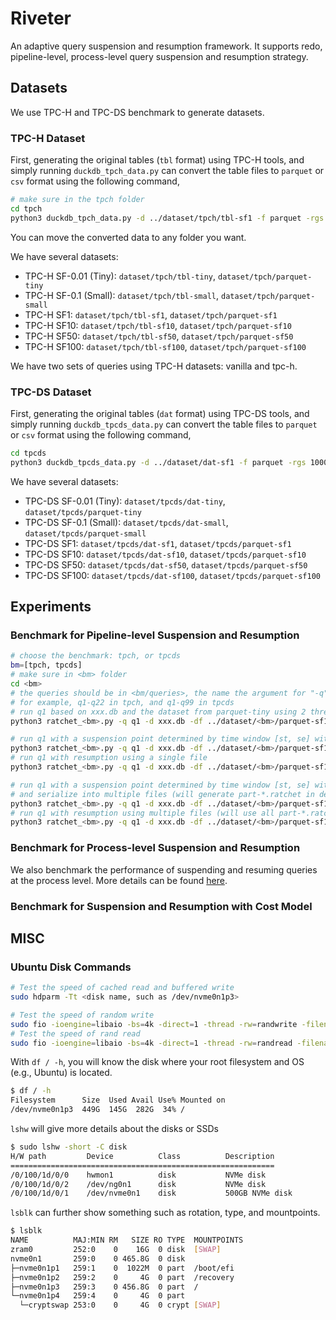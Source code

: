 # Riveter

An adaptive query suspension and resumption framework. It supports redo, pipeline-level, process-level query suspension and resumption strategy. 

## Datasets

We use TPC-H and TPC-DS benchmark to generate datasets. 

### TPC-H Dataset ###

First, generating the original tables (`tbl` format) using TPC-H tools, and simply running `duckdb_tpch_data.py` can convert the table files to `parquet` or `csv` format using the following command,
```bash
# make sure in the tpch folder
cd tpch
python3 duckdb_tpch_data.py -d ../dataset/tpch/tbl-sf1 -f parquet -rgs 10000
```
You can move the converted data to any folder you want.

We have several datasets:

+ TPC-H SF-0.01 (Tiny): `dataset/tpch/tbl-tiny`, `dataset/tpch/parquet-tiny`
+ TPC-H SF-0.1 (Small): `dataset/tpch/tbl-small`, `dataset/tpch/parquet-small`
+ TPC-H SF1: `dataset/tpch/tbl-sf1`, `dataset/tpch/parquet-sf1`
+ TPC-H SF10: `dataset/tpch/tbl-sf10`, `dataset/tpch/parquet-sf10`
+ TPC-H SF50: `dataset/tpch/tbl-sf50`, `dataset/tpch/parquet-sf50`
+ TPC-H SF100: `dataset/tpch/tbl-sf100`, `dataset/tpch/parquet-sf100`

We have two sets of queries using TPC-H datasets: vanilla and tpc-h. 

### TPC-DS Dataset ###

First, generating the original tables (`dat` format) using TPC-DS tools, and simply running `duckdb_tpcds_data.py` can convert the table files to `parquet` or `csv` format using the following command,
```bash
cd tpcds
python3 duckdb_tpcds_data.py -d ../dataset/dat-sf1 -f parquet -rgs 10000
```

We have several datasets:

+ TPC-DS SF-0.01 (Tiny): `dataset/tpcds/dat-tiny`, `dataset/tpcds/parquet-tiny`
+ TPC-DS SF-0.1 (Small): `dataset/tpcds/dat-small`, `dataset/tpcds/parquet-small`
+ TPC-DS SF1: `dataset/tpcds/dat-sf1`, `dataset/tpcds/parquet-sf1`
+ TPC-DS SF10: `dataset/tpcds/dat-sf10`, `dataset/tpcds/parquet-sf10`
+ TPC-DS SF50: `dataset/tpcds/dat-sf50`, `dataset/tpcds/parquet-sf50`
+ TPC-DS SF100: `dataset/tpcds/dat-sf100`, `dataset/tpcds/parquet-sf100`


## Experiments

### Benchmark for Pipeline-level Suspension and Resumption

```bash
# choose the benchmark: tpch, or tpcds
bm=[tpch, tpcds]
# make sure in <bm> folder
cd <bm>
# the queries should be in <bm/queries>, the name the argument for "-q" option
# for example, q1-q22 in tpch, and q1-q99 in tpcds
# run q1 based on xxx.db and the dataset from parquet-tiny using 2 threads
python3 ratchet_<bm>.py -q q1 -d xxx.db -df ../dataset/<bm>/parquet-sf10 -td 2

# run q1 with a suspension point determined by time window [st, se] with uniform distribution, and serialize into single file
python3 ratchet_<bm>.py -q q1 -d xxx.db -df ../dataset/<bm>/parquet-sf10 -td 2 -s -st 0 -se 0 -sl yyy.ratchet 
# run q1 with resumption using a single file
python3 ratchet_<bm>.py -q q1 -d xxx.db -df ../dataset/<bm>/parquet-sf10 -td 2 -r -rl yyy.ratchet 

# run q1 with a suspension point determined by time window [st, se] with uniform distribution
# and serialize into multiple files (will generate part-*.ratchet in demo folder)
python3 ratchet_<bm>.py -q q1 -d xxx.db -df ../dataset/<bm>/parquet-sf10 -td 2 -s -st 0 -se 0 -sl ./ -psr
# run q1 with resumption using multiple files (will use all part-*.ratchet in the demo folder)
python3 ratchet_<bm>.py -q q1 -d xxx.db -df ../dataset/<bm>/parquet-sf10 -td 2 -r -rl ./ -psr
```

### Benchmark for Process-level Suspension and Resumption 

We also benchmark the performance of suspending and resuming queries at the process level. More details can be found [here](criu/README.md).

### Benchmark for Suspension and Resumption with Cost Model




## MISC

### Ubuntu Disk Commands

```bash
# Test the speed of cached read and buffered write
sudo hdparm -Tt <disk name, such as /dev/nvme0n1p3>
```

```bash
# Test the speed of random write 
sudo fio -ioengine=libaio -bs=4k -direct=1 -thread -rw=randwrite -filename=/dev/nvme0n1p3 -name="BS 4k randwrite test" -iodepth=16 -runtime=30
# Test the speed of rand read 
sudo fio -ioengine=libaio -bs=4k -direct=1 -thread -rw=randread -filename=/dev/nvme0n1p3 -name="BS 4k randread test" -iodepth=16 -runtime=30
```

With `df / -h`, you will know the disk where your root filesystem and OS (e.g., Ubuntu) is located.

```bash
$ df / -h 
Filesystem      Size  Used Avail Use% Mounted on
/dev/nvme0n1p3  449G  145G  282G  34% /
```

`lshw` will give more details about the disks or SSDs

```bash
$ sudo lshw -short -C disk
H/W path         Device          Class          Description
===========================================================
/0/100/1d/0/0    hwmon1          disk           NVMe disk
/0/100/1d/0/2    /dev/ng0n1      disk           NVMe disk
/0/100/1d/0/1    /dev/nvme0n1    disk           500GB NVMe disk
```

`lsblk` can further show something such as rotation, type, and mountpoints.

```bash
$ lsblk
NAME          MAJ:MIN RM   SIZE RO TYPE  MOUNTPOINTS
zram0         252:0    0    16G  0 disk  [SWAP]
nvme0n1       259:0    0 465.8G  0 disk  
├─nvme0n1p1   259:1    0  1022M  0 part  /boot/efi
├─nvme0n1p2   259:2    0     4G  0 part  /recovery
├─nvme0n1p3   259:3    0 456.8G  0 part  /
└─nvme0n1p4   259:4    0     4G  0 part  
  └─cryptswap 253:0    0     4G  0 crypt [SWAP]
```

